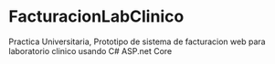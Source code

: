 # FacturacionLabClinico


Practica Universitaria, Prototipo de sistema de facturacion web para laboratorio clinico usando C# ASP.net Core 
